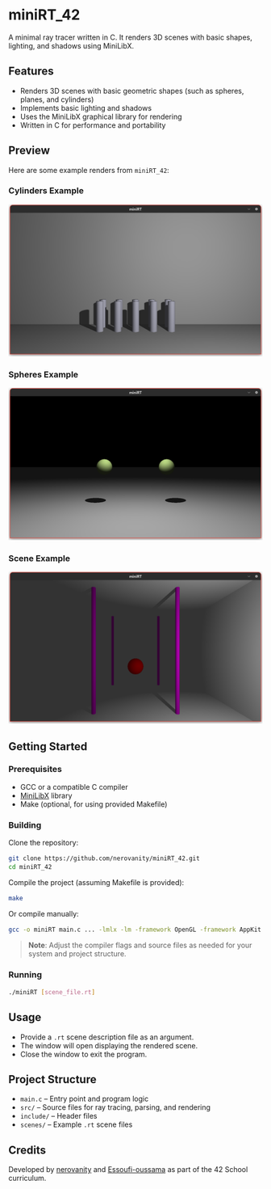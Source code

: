 # miniRT_42

A minimal ray tracer written in C. It renders 3D scenes with basic shapes, lighting, and shadows using MiniLibX.

## Features

- Renders 3D scenes with basic geometric shapes (such as spheres, planes, and cylinders)
- Implements basic lighting and shadows
- Uses the MiniLibX graphical library for rendering
- Written in C for performance and portability

## Preview

Here are some example renders from `miniRT_42`:

### Cylinders Example
![cylinder Render](preview/cyl.png)
### Spheres Example
![sphere Render](preview/two_spheres.png)
### Scene Example
![scene Render](preview/room.png)

## Getting Started

### Prerequisites

- GCC or a compatible C compiler
- [MiniLibX](https://harm-smits.github.io/42docs/libs/minilibx) library
- Make (optional, for using provided Makefile)

### Building

Clone the repository:

```sh
git clone https://github.com/nerovanity/miniRT_42.git
cd miniRT_42
```

Compile the project (assuming Makefile is provided):

```sh
make
```

Or compile manually:

```sh
gcc -o miniRT main.c ... -lmlx -lm -framework OpenGL -framework AppKit
```

> **Note**: Adjust the compiler flags and source files as needed for your system and project structure.

### Running

```sh
./miniRT [scene_file.rt]
```

## Usage

- Provide a `.rt` scene description file as an argument.
- The window will open displaying the rendered scene.
- Close the window to exit the program.

## Project Structure

- `main.c` – Entry point and program logic
- `src/` – Source files for ray tracing, parsing, and rendering
- `include/` – Header files
- `scenes/` – Example `.rt` scene files

## Credits

Developed by [nerovanity](https://github.com/nerovanity) and [Essoufi-oussama](https://github.com/Essoufi-oussama) as part of the 42 School curriculum.

